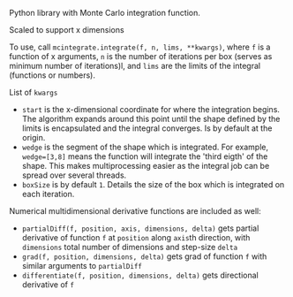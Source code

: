 Python library with Monte Carlo integration function.

Scaled to support x dimensions

To use, call `mcintegrate.integrate(f, n, lims, **kwargs)`, where `f` is a function of x arguments, `n` is the number of iterations per box (serves as minimum number of iterations)l, and `lims` are the limits of the integral (functions or numbers). 

List of `kwargs`
 - `start` is the x-dimensional coordinate for where the integration begins. The algorithm expands around this point until the shape defined by the limits is encapsulated and the integral converges. Is by default at the origin.
 - `wedge` is the segment of the shape which is integrated. For example, `wedge=[3,8]` means the function will integrate the 'third eigth' of the shape. This makes multiprocessing easier as the integral job can be spread over several threads.
 - `boxSize` is by default `1`. Details the size of the box which is integrated on each iteration.

Numerical multidimensional derivative functions are included as well:
 - `partialDiff(f, position, axis, dimensions, delta)` gets partial derivative of function `f` at `position` along `axis`th direction, with `dimensions` total number of dimensions and step-size `delta`
 - `grad(f, position, dimensions, delta)` gets grad of function `f` with similar arguments to `partialDiff`
 - `differentiate(f, position, dimensions, delta)` gets directional derivative of `f`
